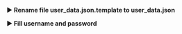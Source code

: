 <p><b>&#9658; Rename file user_data.json.template to user_data.json</b></p>
<p><b>&#9658; Fill username and password</b></p>